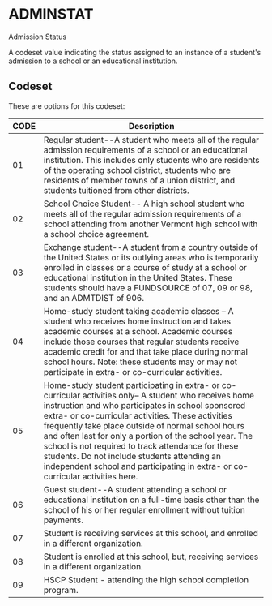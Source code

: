 
# ADMINSTAT

Admission Status

A codeset value indicating the status assigned to an instance of a student's admission to a school or an educational institution.

## Codeset

These are options for this codeset:

|   CODE | Description                                                                                                                                                                                                                                                                                                                                                                                                                                                                                                             |
|--------|-------------------------------------------------------------------------------------------------------------------------------------------------------------------------------------------------------------------------------------------------------------------------------------------------------------------------------------------------------------------------------------------------------------------------------------------------------------------------------------------------------------------------|
|     01 | Regular student--A student who meets all of the regular admission requirements of a school or an educational institution. This includes only students who are residents of the operating school district, students who are residents of member towns of a union district, and students tuitioned from other districts.                                                                                                                                                                                                  |
|     02 | School Choice Student-- A high school student who meets all of the regular admission requirements of a school attending from another Vermont high school with a school choice agreement.                                                                                                                                                                                                                                                                                                                                |
|     03 | Exchange student--A student from a country outside of the United States or its outlying areas who is temporarily enrolled in classes or a course of study at a school or educational institution in the United States. These students should have a FUNDSOURCE of  07, 09 or 98, and an ADMTDIST of 906.                                                                                                                                                                                                                                                                                                  |
|     04 | Home-study student taking academic classes – A student who receives home instruction and takes academic courses at a school.  Academic courses include those courses that regular students receive academic credit for and that take place during normal school hours. Note: these students may or may not participate in extra- or co-curricular activities.                                                                                                                                                           |
|     05 | Home-study student participating in extra- or co-curricular activities only– A student who receives home instruction and who participates in school sponsored extra- or co-curricular activities.  These activities frequently take place outside of normal school hours and often last for only a portion of the school year. The school is not required to track attendance for these students. Do not include students attending an independent school and participating in extra- or co-curricular activities here. |
|     06 | Guest student--A student attending a school or educational institution on a full-time basis other than the school of his or her regular enrollment without tuition payments.                                                                                                                                                                                                                                                                                                                                            |
|     07 | Student is receiving services at this school, and enrolled in a different organization.                                                                                                                                                                                                                                                                                                                                                                                                                                 |
|     08 | Student is enrolled at this school, but, receiving services in a different organization.                                                                                                                                                                                                                                                                                                                                                                                                                                |
|     09 | HSCP Student - attending the high school completion program.                                                                                                                                                                                                                                                                                                                                                                                                                                                            |

    